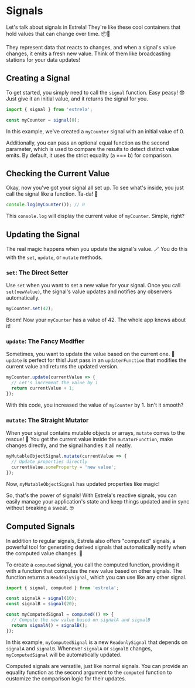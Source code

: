 # Signals

Let's talk about signals in Estrela! They're like these cool containers that hold values that can change over time. 📦💨

They represent data that reacts to changes, and when a signal's value changes, it emits a fresh new value. Think of them like broadcasting stations for your data updates!

## Creating a Signal

To get started, you simply need to call the `signal` function. Easy peasy! 😎 Just give it an initial value, and it returns the signal for you.

```js
import { signal } from 'estrela';

const myCounter = signal(0);
```

In this example, we've created a `myCounter` signal with an initial value of 0.

Additionally, you can pass an optional equal function as the second parameter, which is used to compare the results to detect distinct value emits. By default, it uses the strict equality (a === b) for comparison.

## Checking the Current Value

Okay, now you've got your signal all set up. To see what's inside, you just call the signal like a function. Ta-da! 🎉

```js
console.log(myCounter()); // 0
```

This `console.log` will display the current value of `myCounter`. Simple, right?

## Updating the Signal

The real magic happens when you update the signal's value. 🪄 You do this with the `set`, `update`, or `mutate` methods.

### `set`: The Direct Setter

Use `set` when you want to set a new value for your signal. Once you call `set(newValue)`, the signal's value updates and notifies any observers automatically.

```js
myCounter.set(42);
```

Boom! Now your `myCounter` has a value of 42. The whole app knows about it!

### `update`: The Fancy Modifier

Sometimes, you want to update the value based on the current one. 🔄 `update` is perfect for this! Just pass in an `updaterFunction` that modifies the current value and returns the updated version.

```js
myCounter.update(currentValue => {
  // Let's increment the value by 1
  return currentValue + 1;
});
```

With this code, you increased the value of `myCounter` by 1. Isn't it smooth?

### `mutate`: The Straight Mutator

When your signal contains mutable objects or arrays, `mutate` comes to the rescue! 💪 You get the current value inside the `mutatorFunction`, make changes directly, and the signal handles it all neatly.

```js
myMutableObjectSignal.mutate(currentValue => {
  // Update properties directly
  currentValue.someProperty = 'new value';
});
```

Now, `myMutableObjectSignal` has updated properties like magic!

So, that's the power of signals! With Estrela's reactive signals, you can easily manage your application's state and keep things updated and in sync without breaking a sweat. 🤓

## Computed Signals

In addition to regular signals, Estrela also offers "computed" signals, a powerful tool for generating derived signals that automatically notify when the computed value changes. 🔄

To create a `computed` signal, you call the computed function, providing it with a function that computes the new value based on other signals. The function returns a `ReadonlySignal`, which you can use like any other signal.

```js
import { signal, computed } from 'estrela';

const signalA = signal(10);
const signalB = signal(20);

const myComputedSignal = computed(() => {
  // Compute the new value based on signalA and signalB
  return signalA() + signalB();
});
```

In this example, `myComputedSignal` is a new `ReadonlySignal` that depends on `signalA` and `signalB`. Whenever `signalA` or `signalB` changes, `myComputedSignal` will be automatically updated.

Computed signals are versatile, just like normal signals. You can provide an equality function as the second argument to the `computed` function to customize the comparison logic for their updates.